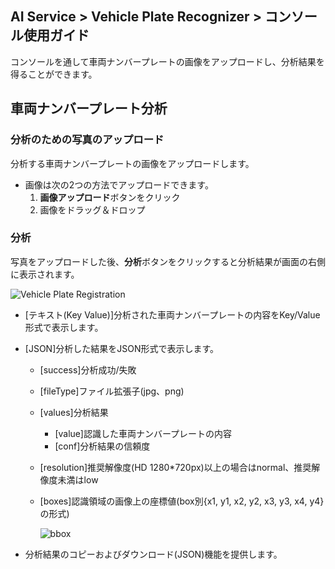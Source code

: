 ## AI Service > Vehicle Plate Recognizer > コンソール使用ガイド

コンソールを通して車両ナンバープレートの画像をアップロードし、分析結果を得ることができます。

## 車両ナンバープレート分析


### 分析のための写真のアップロード

分析する車両ナンバープレートの画像をアップロードします。

- 画像は次の2つの方法でアップロードできます。
    1. **画像アップロード**ボタンをクリック
    2. 画像をドラッグ＆ドロップ

### 分析

写真をアップロードした後、**分析**ボタンをクリックすると分析結果が画面の右側に表示されます。

![Vehicle Plate Registration](http://static.toastoven.net/prod_carplate_ocr/VehiclePlateOCR_console_ja.png)

* [テキスト(Key Value)]分析された車両ナンバープレートの内容をKey/Value形式で表示します。
* [JSON]分析した結果をJSON形式で表示します。
    * [success]分析成功/失敗
    * [fileType]ファイル拡張子(jpg、png)
    * [values]分析結果
        * [value]認識した車両ナンバープレートの内容
        * [conf]分析結果の信頼度
    * [resolution]推奨解像度(HD 1280*720px)以上の場合はnormal、推奨解像度未満はlow
    * [boxes]認識領域の画像上の座標値(box別{x1, y1, x2, y2, x3, y3, x4, y4}の形式)
    
        ![bbox](http://static.toastoven.net/prod_document_ocr/bbox.png)
    
* 分析結果のコピーおよびダウンロード(JSON)機能を提供します。 

